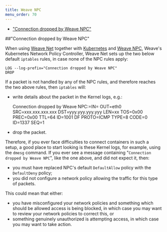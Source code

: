 ```yaml
---
title: Weave NPC
menu_order: 70
---
```


* ["Connection dropped by Weave NPC"](#connection-dropped)

##<a name="connection-dropped"></a>"Connection dropped by Weave NPC"

When using [Weave Net](https://github.com/weaveworks/weave) together with [Kubernetes](http://kubernetes.io) and [Weave NPC](https://github.com/weaveworks/weave-npc), Weave's Kubernetes Network Policy Controller, Weave Net sets up the two below default `iptables` rules, in case none of the NPC rules apply:

    LOG --log-prefix="Connection dropped by Weave NPC"
    DROP

If a packet is not handled by any of the NPC rules, and therefore reaches the two above rules, then `iptables` will:
    
* write details about the packet in the Kernel logs, e.g.:

    Connection dropped by Weave NPC:=IN= OUT=eth0 SRC=xxx.xxx.xxx.xxx DST=yyy.yyy.yyy.yyy LEN=xx TOS=0x00 PREC=0x00 TTL=64 ID=1001 DF PROTO=ICMP TYPE=8 CODE=0 ID=1337 SEQ=1

* drop the packet.

Therefore, if you ever face difficulties to connect containers in such a setup, a good place to start looking is these Kernel logs, for example, using the `dmesg` command.
If you ever see a message containing "`Connection dropped by Weave NPC`", like the one above, and did not expect it, then:

* you must have replaced NPC's default `DefaultAllow` policy with the `DefaultDeny` policy;
* you did not configure a network policy allowing the traffic for this type of packets.

This could mean that either:

* you have misconfigured your network policies and something which should be allowed access is being blocked, in which case you may want to review your network policies to correct this, or
* something genuinely unauthorized is attempting access, in which case you may want to take action.
